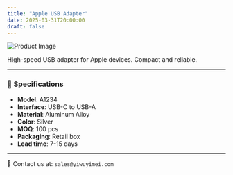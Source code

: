 ```yaml
---
title: "Apple USB Adapter"
date: 2025-03-31T20:00:00
draft: false
---
```


![Product Image](/images/products/test001/test.png)

High-speed USB adapter for Apple devices. Compact and reliable.

---

### 🔧 Specifications

- **Model**: A1234  
- **Interface**: USB-C to USB-A  
- **Material**: Aluminum Alloy  
- **Color**: Silver  
- **MOQ**: 100 pcs  
- **Packaging**: Retail box  
- **Lead time**: 7-15 days

---

📩 Contact us at: `sales@yiwuyimei.com`

